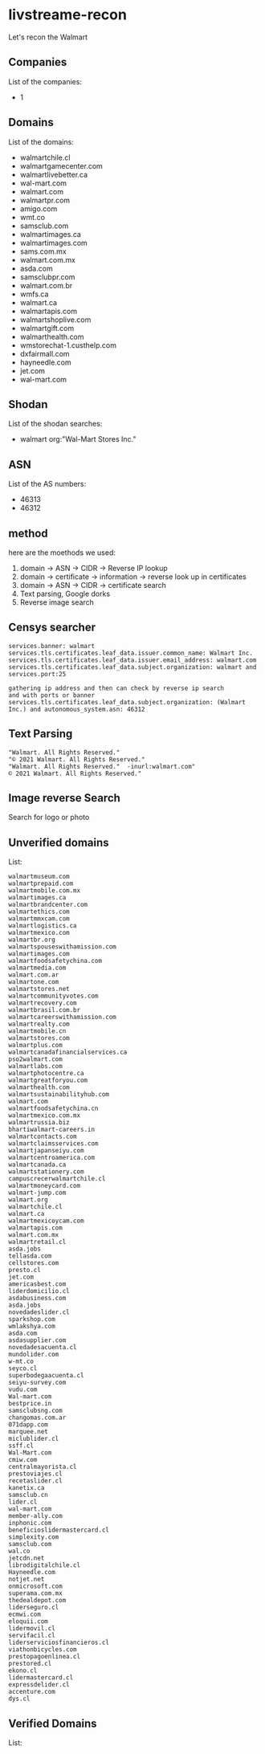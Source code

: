 # livstreame-recon
Let's recon the Walmart

## Companies
List of the companies:
- 1

## Domains
List of the domains:
- walmartchile.cl
- walmartgamecenter.com
- walmartlivebetter.ca
- wal-mart.com
- walmart.com
- walmartpr.com
- amigo.com
- wmt.co
- samsclub.com
- walmartimages.ca
- walmartimages.com
- sams.com.mx
- walmart.com.mx
- asda.com
- samsclubpr.com
- walmart.com.br
- wmfs.ca
- walmart.ca
- walmartapis.com
- walmartshoplive.com
- walmartgift.com
- walmarthealth.com
- wmstorechat-1.custhelp.com
- dxfairmall.com
- hayneedle.com
- jet.com
- wal-mart.com

## Shodan
List of the shodan searches:
- walmart org:"Wal-Mart Stores Inc."

## ASN
List of the AS numbers:
- 46313
- 46312


## method

here are the moethods we used:

1. domain -> ASN -> CIDR -> Reverse IP lookup
2. domain -> certificate -> information -> reverse look up in certificates
3. domain -> ASN -> CIDR -> certificate search
4. Text parsing, Google dorks
5. Reverse image search 

## Censys searcher

```
services.banner: walmart
services.tls.certificates.leaf_data.issuer.common_name: Walmart Inc.
services.tls.certificates.leaf_data.issuer.email_address: walmart.com
services.tls.certificates.leaf_data.subject.organization: walmart and services.port:25

gathering ip address and then can check by reverse ip search
and with ports or banner
services.tls.certificates.leaf_data.subject.organization: (Walmart Inc.) and autonomous_system.asn: 46312
```

## Text Parsing
```
"Walmart. All Rights Reserved."
"© 2021 Walmart. All Rights Reserved."
"Walmart. All Rights Reserved."  -inurl:walmart.com"
© 2021 Walmart. All Rights Reserved."
```

## Image reverse Search
Search for logo or photo

## Unverified domains
List:
```
walmartmuseum.com
walmartprepaid.com
walmartmobile.com.mx
walmartimages.ca
walmartbrandcenter.com
walmartethics.com
walmartmmxcam.com
walmartlogistics.ca
walmartmexico.com
walmartbr.org
walmartspouseswithamission.com
walmartimages.com
walmartfoodsafetychina.com
walmartmedia.com
walmart.com.ar
walmartone.com
walmartstores.net
walmartcommunityvotes.com
walmartrecovery.com
walmartbrasil.com.br
walmartcareerswithamission.com
walmartrealty.com
walmartmobile.cn
walmartstores.com
walmartplus.com
walmartcanadafinancialservices.ca
pso2walmart.com
walmartlabs.com
walmartphotocentre.ca
walmartgreatforyou.com
walmarthealth.com
walmartsustainabilityhub.com
walmart.com
walmartfoodsafetychina.cn
walmartmexico.com.mx
walmartrussia.biz
bhartiwalmart-careers.in
walmartcontacts.com
walmartclaimsservices.com
walmartjapanseiyu.com
walmartcentroamerica.com
walmartcanada.ca
walmartstationery.com
campuscrecerwalmartchile.cl
walmartmoneycard.com
walmart-jump.com
walmart.org
walmartchile.cl
walmart.ca
walmartmexicoycam.com
walmartapis.com
walmart.com.mx
walmartretail.cl
asda.jobs
tellasda.com
cellstores.com
presto.cl
jet.com
americasbest.com
liderdomicilio.cl
asdabusiness.com
asda.jobs
novedadeslider.cl
sparkshop.com
wmlakshya.com
asda.com
asdasupplier.com
novedadesacuenta.cl
mundolider.com
w-mt.co
seyco.cl
superbodegaacuenta.cl
seiyu-survey.com
vudu.com
Wal-mart.com
bestprice.in
samsclubsng.com
changomas.com.ar
071dapp.com
marquee.net
miclublider.cl
ssff.cl
Wal-Mart.com
cmiw.com
centralmayorista.cl
prestoviajes.cl
recetaslider.cl
kanetix.ca
samsclub.cn
lider.cl
wal-mart.com
member-ally.com
inphonic.com
beneficioslidermastercard.cl
simplexity.com
samsclub.com
wal.co
jetcdn.net
librodigitalchile.cl
Hayneedle.com
notjet.net
onmicrosoft.com
superama.com.mx
thedealdepot.com
liderseguro.cl
ecmwi.com
eloquii.com
lidermovil.cl
servifacil.cl
liderserviciosfinancieros.cl
viathonbicycles.com
prestopagoenlinea.cl
prestored.cl
ekono.cl
lidermastercard.cl
expressdelider.cl
accenture.com
dys.cl
```

## Verified Domains

List:

```

```